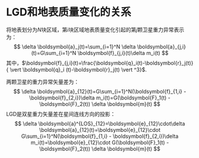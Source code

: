 # LGD和地表质量变化的关系

将地表划分为*N*块区域，第*i*块区域地表质量变化引起的第*j*颗卫星重力异常表示为：
$$
\delta \boldsymbol{a}_j(t)=\sum_{i=1}^N \delta \boldsymbol{a}_{j,i}(t)=G\sum_{i=1}^N \boldsymbol{f}_{j,i}(t)\delta m_i(t)
$$
其中，$\boldsymbol{f}_{j,i}(t)=\frac{\boldsymbol{q}_i(t)-\boldsymbol{r}_j(t)}{ \vert \boldsymbol{q}_i (t)-\boldsymbol{r}_j(t) \vert ^3}$.

两颗卫星的重力异常矢量差为：
$$
\delta \boldsymbol{a}_{12}(t)=G\sum_{i=1}^N(\boldsymbol{f}_{1,i} - \boldsymbol{f}_{2,i})\delta m_i(t)=G(\boldsymbol{F}_1(t) - \boldsymbol{F}_2(t)) \delta \boldsymbol{m}(t)
$$
LGD是双星重力矢量差在星间连线方向的投影：
$$
\delta \boldsymbol{a}^{LOS}_{12}=\boldsymbol{e}_{12}\cdot\delta \boldsymbol{a}_{12}(t)=\boldsymbol{e}_{12}\cdot G\sum_{i=1}^N(\boldsymbol{f}_{1,i} - \boldsymbol{f}_{2,i})\delta m_i(t)=\boldsymbol{e}_{12}\cdot G(\boldsymbol{F}_1(t) - \boldsymbol{F}_2(t)) \delta \boldsymbol{m}(t)
$$
